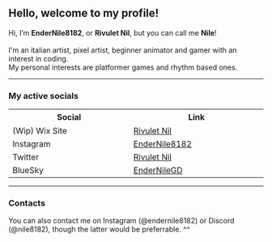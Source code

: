 <h2> Hello, welcome to my profile! </h2>
Hi, I’m <b>EnderNile8182</b>, or <b>Rivulet Nil</b>, but you can call me <b>Nile</b>!<br><br>
I'm an italian artist, pixel artist, beginner animator and gamer with an interest in coding.<br>
My personal interests are platformer games and rhythm based ones.
<hr>
<h3>My active socials</h3>
<table>
  <tr>
    <th width="500", height="30">Social</th>
    <th width="500">Link</th>
  </tr>
  <small>
  <tr>
    <td>(Wip) Wix Site</td>
    <td><a href="https://wnileka.wixsite.com/rivuletnil"> Rivulet Nil </a></td>
  </tr>
  <tr>
    <td>Instagram</td>
    <td><a href="https://www.instagram.com/endernile8182/"> EnderNile8182 </a></td>
  </tr>
  <tr>
    <td>Twitter</td>
    <td><a href="https://x.com/Rivulet_Nil"> Rivulet Nil </a></td>
  </tr>
  <tr>
    <td>BlueSky</td>
    <td><a href="https://bsky.app/profile/endernilegd.bsky.social"> EnderNileGD </a></td>
  </tr>
  </small>
</table>
<hr>

<h3>Contacts</h3>
You can also contact me on Instagram (@endernile8182) or Discord (@nile8182), though the latter would be preferrable. ^^

<!---
EnderNile8182/EnderNile8182 is a ✨ special ✨ repository because its `README.md` (this file) appears on your GitHub profile.
You can click the Preview link to take a look at your changes.
--->
